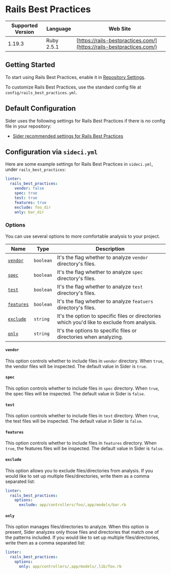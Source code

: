 # Rails Best Practices

| Supported Version | Language | Web Site |
| ----------------- | -------- | -------- |
| 1.19.3 | Ruby 2.5.1 | [https://rails-bestpractices.com/](https://rails-bestpractices.com/) |

## Getting Started

To start using Rails Best Practices, enable it in [Repository Settings](../../getting-started/repository-settings.md).

To customize Rails Best Practices, use the standard config file at `config/rails_best_practices.yml`.

## Default Configuration

Sider uses the following settings for Rails Best Practices if there is no config file in your repository:

* [Sider recommended settings for Rails Best Practices](https://github.com/actcat/sideci_config/blob/master/ruby/rails_best_practices/sideci_rails_best_practices.yml)

## Configuration via `sideci.yml`

Here are some example settings for Rails Best Practices in `sideci.yml`, under `rails_best_practices`:

```yaml:sideci.yml
linter:
  rails_best_practices:
    vendor: false
    spec: true
    test: true
    features: true
    exclude: foo_dir
    only: bar_dir
```

### Options

You can use several options to more comfortable analysis to your project.

| Name | Type | Description |
| ---- | ---- | ----------- |
| [`vendor`](#vendor) | `boolean` | It's the flag whether to analyze `vendor` directory's files. |
| [`spec`](#spec) | `boolean` | It's the flag whether to analyze `spec` directory's files. |
| [`test`](#test) | `boolean` | It's the flag whether to analyze `test` directory's files. |
| [`features`](#features) | `boolean` | It's the flag whether to analyze `featuers` directory's files. |
| [`exclude`](#exclude) | `string` | It's the option to specific files or directories which you'd like to exclude from analysis. |
| [`only`](#only) | `string` | It's the options to specific files or directories when analyzing. |

#### `vendor`

This option controls whether to include files in `vendor` directory. When `true`, the vendor files will be inspected. The default value in Sider is `true`.

#### `spec`

This option controls whether to include files in `spec` directory. When `true`, the spec files will be inspected. The default value in Sider is `false`.

#### `test`

This option controls whether to include files in `test` directory. When `true`, the test files will be inspected. The default value in Sider is `false`.

#### `features`

This option controls whether to include files in `features` directory. When `true`, the features files will be inspected. The default value in Sider is `false`.

#### `exclude`

This option allows you to exclude files/directories from analysis. If you would like to set up multiple files/directories, write them as a comma separated list:

```yaml:sideci.yml
linter:
  rails_best_practices:
    options:
      exclude: app/controllers/foo/,app/models/bar.rb
```

#### `only`

This option manages files/directories to analyze. When this option is present, Sider analyzes only those files and directories that match one of the patterns included. If you would like to set up multiple files/directories, write them as a comma separated list:

```yaml:sideci.yml
linter:
  rails_best_practices:
    options:
      only: app/controllers/,app/models/,lib/foo.rb
```

